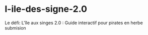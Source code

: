 # l-ile-des-signe-2.0
Le défi: L'île aux singes 2.0 : Guide interactif pour pirates en herbe submision
